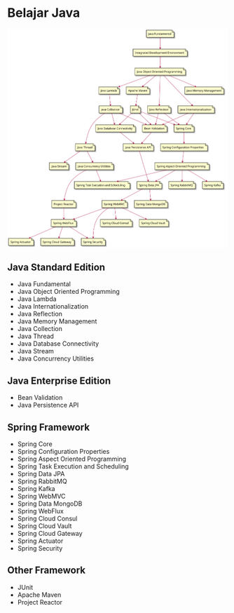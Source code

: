 # Belajar Java

![Learning Path Belajar Java](diagram/java-learning-path.svg)

## Java Standard Edition
- Java Fundamental
- Java Object Oriented Programming
- Java Lambda
- Java Internationalization
- Java Reflection
- Java Memory Management
- Java Collection
- Java Thread
- Java Database Connectivity
- Java Stream
- Java Concurrency Utilities

## Java Enterprise Edition
- Bean Validation
- Java Persistence API

## Spring Framework
- Spring Core
- Spring Configuration Properties
- Spring Aspect Oriented Programming
- Spring Task Execution and Scheduling
- Spring Data JPA
- Spring RabbitMQ
- Spring Kafka
- Spring WebMVC
- Spring Data MongoDB
- Spring WebFlux
- Spring Cloud Consul
- Spring Cloud Vault
- Spring Cloud Gateway
- Spring Actuator
- Spring Security

## Other Framework
- JUnit
- Apache Maven
- Project Reactor